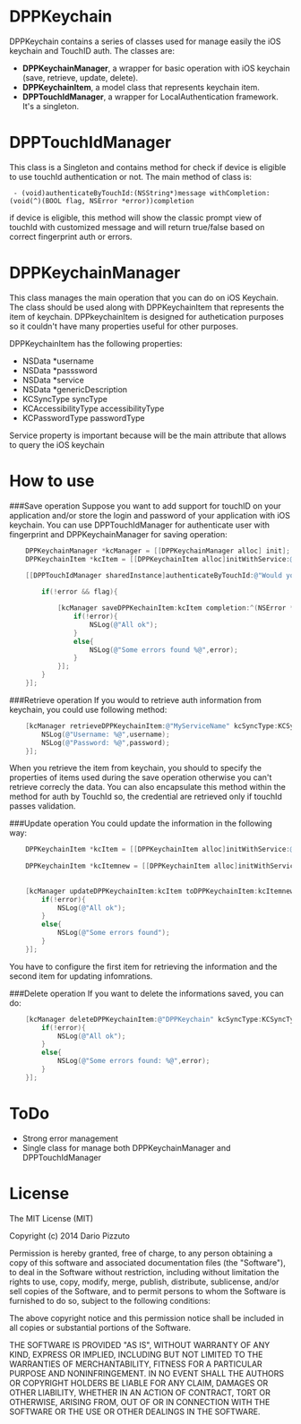 DPPKeychain
===========

DPPKeychain contains a series of classes used for manage easily the iOS keychain and TouchID auth.
The classes are:

- **DPPKeychainManager**, a wrapper for basic operation with iOS keychain (save, retrieve, update, delete).
- **DPPKeychainItem**, a model class that represents keychain item.
- **DPPTouchIdManager**, a wrapper for LocalAuthentication framework. It's a singleton.


DPPTouchIdManager
=================
This class is a Singleton and contains method for check if device is eligible to use touchId authentication or not.
The main method of class is:
```
 - (void)authenticateByTouchId:(NSString*)message withCompletion:(void(^)(BOOL flag, NSError *error))completion
 ```
if device is eligible, this method will show the classic prompt view of touchId with customized message and will return true/false based on correct fingerprint auth or errors.

DPPKeychainManager
==================
This class manages the main operation that you can do on iOS Keychain. The class should be used along with DPPKeychainItem that represents the item of keychain. DPPkeychainItem is designed for authetication purposes so it couldn't have many properties useful for other purposes. 

DPPKeychainItem has the following properties:
- NSData *username
- NSData *passsword
- NSData *service
- NSData *genericDescription
- KCSyncType syncType
- KCAccessibilityType accessibilityType
- KCPasswordType passwordType

Service property is important because will be the main attribute that allows to query the iOS keychain

How to use
==========
###Save operation
Suppose you want to add support for touchID on your application and/or store the login and password of your application with iOS keychain.
You can use DPPTouchIdManager for authenticate user with fingerprint and DPPKeychainManager for saving operation:
```objective-c
    DPPKeychainManager *kcManager = [[DPPKeychainManager alloc] init];
    DPPKeychainItem *kcItem = [[DPPKeychainItem alloc]initWithService:@"MyServiceName" username:@"dpizzuto" password:@"myAw3s0M3pa77W0rD" description:@"My awesome Service" syncType:KCSyncTypeiCloud accessibility:KCAccessibilityAlways passwordType:KCPasswordTypeGeneric];
    
    [[DPPTouchIdManager sharedInstance]authenticateByTouchId:@"Would you use touchID ?" withCompletion:^(BOOL flag, NSError *error) {

        if(!error && flag){

            [kcManager saveDPPKechainItem:kcItem completion:^(NSError *error) {
                if(!error){
                    NSLog(@"All ok");
                }
                else{
                    NSLog(@"Some errors found %@",error);
                }
            }];
        }
    }];
```

###Retrieve operation
If you would to retrieve auth information from keychain, you could use following method:
```objective-c
	[kcManager retrieveDPPKeychainItem:@"MyServiceName" kcSyncType:KCSyncTypeiCloud kcAccessibilityType:KCAccessibilityAlways kcPasswordType:KCPasswordTypeGeneric completion:^(NSString *username, NSString *password) {
		NSLog(@"Username: %@",username);
		NSLog(@"Password: %@",password);
	}];
```
When you retrieve the item from keychain, you should to specify the properties of items used during the save operation otherwise you can't retrieve correcly the data.
You can also encapsulate this method within the method for auth by TouchId so, the credential are retrieved only if touchId passes validation.

###Update operation
You could update the information in the following way:
```objective-c
    DPPKeychainItem *kcItem = [[DPPKeychainItem alloc]initWithService:@"DPPKeychain" username:@"pizzuto.dario" password:@"test" description:@"my service" syncType:KCSyncTypeiCloud accessibility:KCAccessibilityAlways passwordType:KCPasswordTypeGeneric];
    
    DPPKeychainItem *kcItemnew = [[DPPKeychainItem alloc]initWithService:@"DPPKeychain" username:@"dpizzuto" password:@"testnew" description:@"My service" syncType:KCSyncTypeiCloud accessibility:KCAccessibilityAlways passwordType:KCPasswordTypeGeneric];
    
    
    [kcManager updateDPPKeychainItem:kcItem toDPPKeychainItem:kcItemnew completion:^(NSError *error) {
        if(!error){
            NSLog(@"All ok");
        }
        else{
            NSLog(@"Some errors found");
        }
    }];
```
You have to configure the first item for retrieving the information and the second item for updating infomrations.

###Delete operation
If you want to delete the informations saved, you can do:
```objective-c
    [kcManager deleteDPPKeychainItem:@"DPPKeychain" kcSyncType:KCSyncTypeiCloud kcAccessibilityType:KCAccessibilityAlways kcPasswordType:KCPasswordTypeGeneric completion:^(NSError *error) {
        if(!error){
            NSLog(@"All ok");
        }
        else{
            NSLog(@"Some errors found: %@",error);
        }
    }];
```

ToDo
====
- Strong error management
- Single class for manage both DPPKeychainManager and DPPTouchIdManager

License
=======

The MIT License (MIT)

Copyright (c) 2014 Dario Pizzuto

Permission is hereby granted, free of charge, to any person obtaining a copy
of this software and associated documentation files (the "Software"), to deal
in the Software without restriction, including without limitation the rights
to use, copy, modify, merge, publish, distribute, sublicense, and/or sell
copies of the Software, and to permit persons to whom the Software is
furnished to do so, subject to the following conditions:

The above copyright notice and this permission notice shall be included in
all copies or substantial portions of the Software.

THE SOFTWARE IS PROVIDED "AS IS", WITHOUT WARRANTY OF ANY KIND, EXPRESS OR
IMPLIED, INCLUDING BUT NOT LIMITED TO THE WARRANTIES OF MERCHANTABILITY,
FITNESS FOR A PARTICULAR PURPOSE AND NONINFRINGEMENT. IN NO EVENT SHALL THE
AUTHORS OR COPYRIGHT HOLDERS BE LIABLE FOR ANY CLAIM, DAMAGES OR OTHER
LIABILITY, WHETHER IN AN ACTION OF CONTRACT, TORT OR OTHERWISE, ARISING FROM,
OUT OF OR IN CONNECTION WITH THE SOFTWARE OR THE USE OR OTHER DEALINGS IN
THE SOFTWARE.
